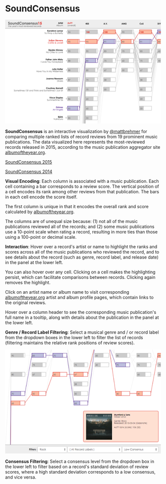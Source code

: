 SoundConsensus
========
![SoundConsensus](screenshots/SC2015.png "SoundConsensus")

__SoundConsensus__ is an interactive visualization by [@mattbrehmer](https://twitter.com/mattbrehmer) for comparing multiple ranked lists of record reviews from 19 prominent music publications. The data visualized here represents the  most-reviewed records released in 2015, according to the music publication aggregator site [albumoftheyear.org](http://www.albumoftheyear.org/ratings/overall/2015/16).

[SoundConsensus 2015](http://mattbrehmer.github.io/SoundConsensus/2015/)

[SoundConsensus 2014](http://mattbrehmer.github.io/SoundConsensus/2014/)

__Visual Encoding__: Each column is associated with a music publication. Each cell containing a bar corresponds to a review score. The vertical position of a cell encodes its rank among other reviews from that publication. The bars in each cell encode the score itself.

The first column is unique in that it encodes the overall rank and score calculated by [albumoftheyear.org](http://www.albumoftheyear.org/ratings/overall/2015/16).

The columns are of unequal size because: (1) not all of the music publications reviewed all of the records; and (2) some music publications use a 10-point scale when rating a record, resulting in more ties than those using a 100-point or decimal scale.

__Interaction__: Hover over a record's artist or name to highlight the ranks and scores across all of the music publications who reviewed the record, and to see details about the record (such as genre, record label, and release date) in the panel at the lower left.

You can also hover over any cell. Clicking on a cell makes the highlighting persist, which can facilitate comparisons between records. Clicking again removes the highlight.

Click on an artist name or album name to visit corresponding [albumoftheyear.org](http://www.albumoftheyear.org/) artist and album profile pages, which contain links to the original reviews.

Hover over a column header to see the corresponding music publication's full name in a tooltip, along with details about the publication in the panel at the lower left.

__Genre / Record Label Filtering__: Select a musical genre and / or record label from the dropdown boxes in the lower left to filter the list of records (filtering maintains the relative rank positions of review scores).

![SoundConsensus](screenshots/SC2015b.png "SoundConsensus")

__Consensus Filtering__: Select a consensus level from the dropdown box in the lower left to filter based on a record's standard deviation of review scores, where a high standard deviation corresponds to a low consensus, and vice versa.
